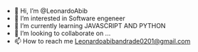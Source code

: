 - 👋 Hi, I’m @LeonardoAbib
- 👀 I’m interested in Software engeneer
- 🌱 I’m currently learning JAVASCRIPT AND PYTHON
- 💞️ I’m looking to collaborate on ...
- 📫 How to reach me Leonardoabibandrade0201@gmail.com

<!---
LeonardoAbib/LeonardoAbib is a ✨ special ✨ repository because its `README.md` (this file) appears on your GitHub profile.
You can click the Preview link to take a look at your changes.
--->
